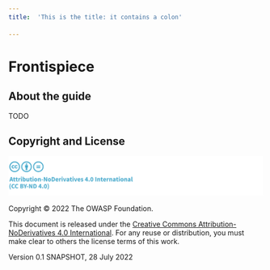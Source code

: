 ```yaml
---
title:  'This is the title: it contains a colon'

---
```


# Frontispiece

## About the guide

TODO

## Copyright and License

![license](../../images/license.png)

Copyright © 2022 The OWASP Foundation. 

This document is released under the [Creative Commons Attribution-NoDerivatives 4.0 International](https://creativecommons.org/licenses/by-nd/4.0/). For any reuse or distribution, you must make clear to others the license terms of this work.

Version 0.1 SNAPSHOT, 28 July 2022

<div style="page-break-after: always; visibility: hidden">
\newpage
</div>
